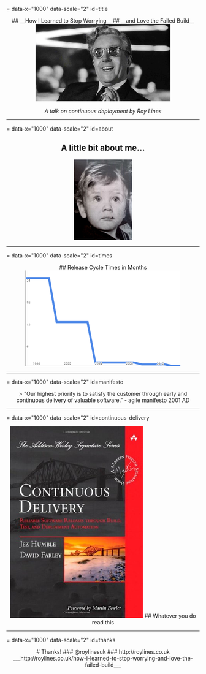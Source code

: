 = data-x="1000" data-scale="2" id=title

<center>
## __How I Learned to Stop Worrying__
## __and Love the Failed Build__

<img width="70%" src="img/strglve.jpg"/>

_A talk on continuous deployment by Roy Lines_
</center>

---
= data-x="1000" data-scale="2" id=about

<center>

## A little bit about me...

<img width="30%" src="img/me.jpg"/>

</center>

---
= data-x="1000" data-scale="2" id=times

<center>
## Release Cycle Times in Months
<img width="80%" src="img/releases.png"/>
</center>

---
= data-x="1000" data-scale="2" id=manifesto

<center>
> "Our highest priority is to satisfy the customer through early and continuous delivery of valuable software." - agile manifesto 2001 AD
 
</center>

---
= data-x="1000" data-scale="2" id=continuous-delivery

<center>
<img src="img/continuous-delivery.jpg"></img>
## Whatever you do read this
</center>

---
= data-x="1000" data-scale="2" id=thanks

<center>
# Thanks!
### @roylinesuk
### http://roylines.co.uk
___http://roylines.co.uk/how-i-learned-to-stop-worrying-and-love-the-failed-build___
</center>

